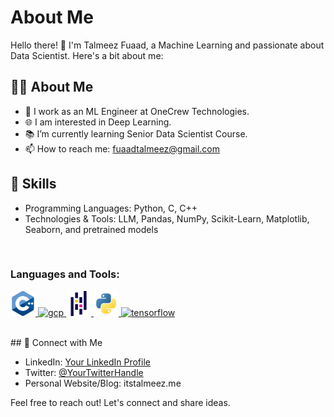 # About Me

Hello there! 👋 I'm Talmeez Fuaad, a Machine Learning and passionate about Data Scientist. Here's a bit about me:

## 👨‍💻 About Me

- 💼 I work as an ML Engineer at OneCrew Technologies.
- 🌐 I am interested in Deep Learning.
- 📚 I’m currently learning Senior Data Scientist Course.
- 📫 How to reach me: fuaadtalmeez@gmail.com

## 🚀 Skills

- Programming Languages: Python, C, C++
- Technologies & Tools: LLM, Pandas, NumPy, Scikit-Learn, Matplotlib, Seaborn, and pretrained models



<br />

<h3 align="left">Languages and Tools:</h3>
<p align="left"> <a href="https://www.w3schools.com/cpp/" target="_blank" rel="noreferrer"> <img src="https://raw.githubusercontent.com/devicons/devicon/master/icons/cplusplus/cplusplus-original.svg" alt="cplusplus" width="40" height="40"/> </a> <a href="https://cloud.google.com" target="_blank" rel="noreferrer"> <img src="https://www.vectorlogo.zone/logos/google_cloud/google_cloud-icon.svg" alt="gcp" width="40" height="40"/> </a> <a href="https://pandas.pydata.org/" target="_blank" rel="noreferrer"> <img src="https://raw.githubusercontent.com/devicons/devicon/2ae2a900d2f041da66e950e4d48052658d850630/icons/pandas/pandas-original.svg" alt="pandas" width="40" height="40"/> </a> <a href="https://www.python.org" target="_blank" rel="noreferrer"> <img src="https://raw.githubusercontent.com/devicons/devicon/master/icons/python/python-original.svg" alt="python" width="40" height="40"/> </a> <a href="https://www.tensorflow.org" target="_blank" rel="noreferrer"> <img src="https://www.vectorlogo.zone/logos/tensorflow/tensorflow-icon.svg" alt="tensorflow" width="40" height="40"/> </a> </p>
<br />
## 🤝 Connect with Me

- LinkedIn: [Your LinkedIn Profile](https://www.linkedin.com/in/itstalmeez)
- Twitter: [@YourTwitterHandle](https://twitter.com/itstalmeez)
- Personal Website/Blog: itstalmeez.me

Feel free to reach out! Let's connect and share ideas.

<!--
Optional: Add badges for your profiles on other platforms
[![Twitter Follow](https://img.shields.io/twitter/follow/your-twitter-handle?style=social)](https://twitter.com/your-twitter-handle)
[![LinkedIn Connect](https://img.shields.io/badge/connect-with%20me-blue.svg?style=flat&logo=linkedin)](https://www.linkedin.com/in/your-linkedin-profile/)
-->
